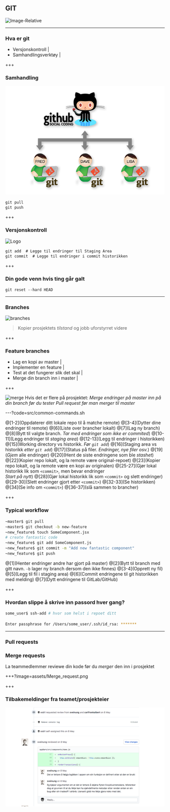 ## GIT
![Image-Relative](https://d1z75bzl1vljy2.cloudfront.net/kitchen-sink/octocat-daftpunkocat.gif)

---

### Hva er git
-   Versjonskontroll |
-   Samhandlingsverktøy |

+++

### Samhandling
![Image-Absolute](assets/social_coding.png)
```
git pull
git push
```
+++

### Versjonskontroll
![Logo](https://www.atlassian.com/dam/jcr:0c5257d5-ff01-4014-af12-faf2aec53cc3/01.svg)

```
git add  # Legge til endringer til Staging Area
git commit  # Legge til endringer i commit historikken
```

+++

### Din gode venn hvis ting går galt
```
git reset --hard HEAD
```

---

### Branches
![branches](https://www.atlassian.com/dam/jcr:389059a7-214c-46a3-bc52-7781b4730301/hero.svg)

> Kopier prosjektets _tilstand_ og jobb uforstyrret videre

+++

### Feature branches
-   Lag en kopi av master |
-   Implementer en feature |
-   Test at det fungerer slik det skal |
-   Merge din branch inn i master |

+++

![merge](https://www.atlassian.com/dam/jcr:4cd777cc-24d1-4502-b8a9-8646b15c2d6b/08.svg)
Hvis det er flere på prosjektet:
_Merge endringer på master inn på din branch før du tester_
_Pull request før man merger til master_


---?code=src/common-commands.sh

@[1-2](Oppdaterer ditt lokale repo til å matche remote)
@[3-4](Dytter dine endringer til remote)
@[6](Liste over brancher lokalt)
@[7](Lag ny branch)
@[8](Bytt til valgte branch. _Tar med endringer som ikke er commited_)
@[10-11](Legg endringer til _staging area_)
@[12-13](Legg til endringer i historikken)
@[15](Working directory vs historikk. _Før `git add`_)
@[16](Staging area vs historikk _etter `git add`_)
@[17](Status på filer. _Endringer, nye filer osv._)
@[19](_Gjem_ alle endringer)
@[20](Hent de siste endringene som ble _stashet_)
@[22](Kopier repo lokalt, og la remote være original-repoet)
@[23](Kopier repo lokalt, og la remote være en kopi av originalen)
@[25-27](Gjør lokal historikk lik som `<commit>`, men bevar endringer<br>_Start på nytt_)
@[28](Gjør lokal historikk lik som `<commit>` og slett endringer)
@[29-30](Slett endringer gjort etter `<commit>`)
@[32-33](Se historikken)
@[34](Se info om `<commit>`)
@[36-37](slå sammen to brancher)

+++

### Typical workflow

```sh
~master$ git pull
~master$ git checkout -b new-feature
~new_feature$ touch SomeComponent.jsx
# create fantastic code
~new_feature$ git add SomeComponent.js
~new_feature$ git commit -m "Add new fantastic component"
~new_feature$ git push
```
@[1](Henter endringer andre har gjort på master)
@[2](Bytt til branch med gitt navn. `-b` lager ny branch dersom den ikke finnes)
@[3-4](Opprett ny fil)
@[5](Legg til fil i staging area)
@[6](Commit endringene til git historikken med melding)
@[7](Dytt endringene til GitLab/GitHub)

+++

### Hvordan slippe å skrive inn passord hver gang?

```sh
some_user$ ssh-add # hvor som helst i repoet ditt

Enter passphrase for /Users/some_user/.ssh/id_rsa: *******
```

---
### Pull requests
### Merge requests
La teammedlemmer reviewe din kode før du _merger_ den inn i prosjektet

+++?image=assets/Merge_request.png

+++
### Tilbakemeldinger fra teamet/prosjekteier
![Logo](assets/comments.png)
